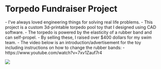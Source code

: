 <!DOCTYPE html>
<html>
  <head>
    <h1>Torpedo Fundraiser Project</h1>
  </head>
  <body>
    <p>
      - I've always loved engineering things for solving real life problems. 
      - This project is a custom 3d-printable torpedo pool toy that I designed using CAD software. 
      - The torpedo is powered by the elasticity of a rubber band and can self-propel. 
      - By selling these, I raised over $400 dollars for my swim team.
      - The video below is an introduction/advertisement for the toy including instructions on how to change the rubber bands:
          - <a>https://www.youtube.com/watch?v=7xv1Zauf7r4</a> 
    </p>
    <img src =![IMG_1273](https://github.com/user-attachments/assets/5821bab5-9a5e-4ce5-be78-d89d90ebd5d3)>
  </body>
</html>

